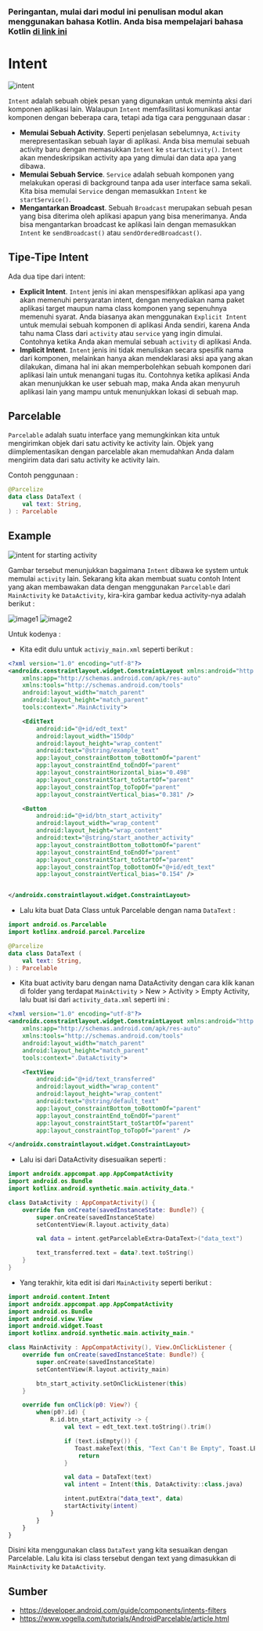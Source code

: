 ### Peringantan, mulai dari modul ini penulisan modul akan menggunakan bahasa Kotlin. Anda bisa mempelajari bahasa Kotlin [di link ini](https://github.com/Protek-HMTC/INFORMOBILE/blob/master/Modul/Modul%20Extra/Programming%20With%20Kotlin/Programming%20With%20Kotlin.md)

# Intent

![intent](img/1.png)

`Intent` adalah sebuah objek pesan yang digunakan untuk meminta aksi dari komponen aplikasi lain. Walaupun `Intent` memfasilitasi komunikasi antar komponen dengan beberapa cara, tetapi ada tiga cara penggunaan dasar :

- **Memulai Sebuah Activity**. Seperti penjelasan sebelumnya, `Activity` merepresentasikan sebuah layar di aplikasi. Anda bisa memulai sebuah activity baru dengan memasukkan `Intent`  ke `startActivity()`. `Intent` akan mendeskripsikan activity apa yang dimulai dan data apa yang dibawa.
- **Memulai Sebuah Service**. `Service` adalah sebuah komponen yang melakukan operasi di background tanpa ada user interface sama sekali. Kita bisa memulai `Service` dengan memasukkan `Intent` ke `startService()`.
- **Mengantarkan Broadcast**. Sebuah `Broadcast` merupakan sebuah pesan yang bisa diterima oleh aplikasi apapun yang bisa menerimanya. Anda bisa mengantarkan broadcast ke aplikasi lain dengan memasukkan `Intent` ke `sendBroadcast()` atau `sendOrderedBroadcast()`.

## Tipe-Tipe Intent

Ada dua tipe dari intent:

- **Explicit Intent**. `Intent` jenis ini akan menspesifikkan aplikasi apa yang akan memenuhi persyaratan intent, dengan menyediakan nama paket aplikasi target maupun nama class komponen yang sepenuhnya memenuhi syarat. Anda biasanya akan menggunakan `Explicit Intent` untuk memulai sebuah komponen di aplikasi Anda sendiri, karena Anda tahu nama Class dari `activity` atau `service` yang ingin dimulai. Contohnya ketika Anda akan memulai sebuah `activity` di aplikasi Anda.
- **Implicit Intent**. `Intent` jenis ini tidak menuliskan secara spesifik nama dari komponen, melainkan hanya akan mendeklarasi aksi apa yang akan dilakukan, dimana hal ini akan memperbolehkan sebuah komponen dari aplikasi lain untuk menangani tugas itu. Contohnya ketika aplikasi Anda akan menunjukkan ke user sebuah map, maka Anda akan menyuruh aplikasi lain yang mampu untuk menunjukkan lokasi di sebuah map.

## Parcelable

`Parcelable` adalah suatu interface yang memungkinkan kita untuk mengirimkan objek dari satu activity ke activity lain. Objek yang diimplementasikan dengan parcelable akan memudahkan Anda dalam mengirim data dari satu activity ke activity lain.

Contoh penggunaan :

```kotlin
@Parcelize
data class DataText (
    val text: String,
) : Parcelable
```

## Example

![intent for starting activity](img/2.png)

Gambar tersebut menunjukkan bagaimana `Intent` dibawa ke system untuk memulai `activity` lain. Sekarang kita akan membuat suatu contoh Intent yang akan membawakan data dengan menggunakan `Parcelable` dari `MainActivity` ke `DataActivity`, kira-kira gambar kedua activity-nya adalah berikut :

![image1](img/3.jpg)
![image2](img/4.jpg)

Untuk kodenya : 
- Kita edit dulu untuk `activiy_main.xml` seperti berikut :
```xml
<?xml version="1.0" encoding="utf-8"?>
<androidx.constraintlayout.widget.ConstraintLayout xmlns:android="http://schemas.android.com/apk/res/android"
    xmlns:app="http://schemas.android.com/apk/res-auto"
    xmlns:tools="http://schemas.android.com/tools"
    android:layout_width="match_parent"
    android:layout_height="match_parent"
    tools:context=".MainActivity">

    <EditText
        android:id="@+id/edt_text"
        android:layout_width="150dp"
        android:layout_height="wrap_content"
        android:text="@string/example_text"
        app:layout_constraintBottom_toBottomOf="parent"
        app:layout_constraintEnd_toEndOf="parent"
        app:layout_constraintHorizontal_bias="0.498"
        app:layout_constraintStart_toStartOf="parent"
        app:layout_constraintTop_toTopOf="parent"
        app:layout_constraintVertical_bias="0.381" />

    <Button
        android:id="@+id/btn_start_activity"
        android:layout_width="wrap_content"
        android:layout_height="wrap_content"
        android:text="@string/start_another_activity"
        app:layout_constraintBottom_toBottomOf="parent"
        app:layout_constraintEnd_toEndOf="parent"
        app:layout_constraintStart_toStartOf="parent"
        app:layout_constraintTop_toBottomOf="@+id/edt_text"
        app:layout_constraintVertical_bias="0.154" />


</androidx.constraintlayout.widget.ConstraintLayout>
```

- Lalu kita buat Data Class untuk Parcelable dengan nama `DataText` :
```kotlin
import android.os.Parcelable
import kotlinx.android.parcel.Parcelize

@Parcelize
data class DataText (
    val text: String,
) : Parcelable
```

- Kita buat activity baru dengan nama DataActivity dengan cara klik kanan di folder yang terdapat `MainActivity` > New > Activity > Empty Activity, lalu buat isi dari `activity_data.xml` seperti ini :
```xml
<?xml version="1.0" encoding="utf-8"?>
<androidx.constraintlayout.widget.ConstraintLayout xmlns:android="http://schemas.android.com/apk/res/android"
    xmlns:app="http://schemas.android.com/apk/res-auto"
    xmlns:tools="http://schemas.android.com/tools"
    android:layout_width="match_parent"
    android:layout_height="match_parent"
    tools:context=".DataActivity">

    <TextView
        android:id="@+id/text_transferred"
        android:layout_width="wrap_content"
        android:layout_height="wrap_content"
        android:text="@string/default_text"
        app:layout_constraintBottom_toBottomOf="parent"
        app:layout_constraintEnd_toEndOf="parent"
        app:layout_constraintStart_toStartOf="parent"
        app:layout_constraintTop_toTopOf="parent" />

</androidx.constraintlayout.widget.ConstraintLayout>
```

- Lalu isi dari DataActivity disesuaikan seperti :
```kotlin
import androidx.appcompat.app.AppCompatActivity
import android.os.Bundle
import kotlinx.android.synthetic.main.activity_data.*

class DataActivity : AppCompatActivity() {
    override fun onCreate(savedInstanceState: Bundle?) {
        super.onCreate(savedInstanceState)
        setContentView(R.layout.activity_data)

        val data = intent.getParcelableExtra<DataText>("data_text")

        text_transferred.text = data?.text.toString()
    }
}
```

- Yang terakhir, kita edit isi dari `MainActivity` seperti berikut :
```kotlin
import android.content.Intent
import androidx.appcompat.app.AppCompatActivity
import android.os.Bundle
import android.view.View
import android.widget.Toast
import kotlinx.android.synthetic.main.activity_main.*

class MainActivity : AppCompatActivity(), View.OnClickListener {
    override fun onCreate(savedInstanceState: Bundle?) {
        super.onCreate(savedInstanceState)
        setContentView(R.layout.activity_main)

        btn_start_activity.setOnClickListener(this)
    }

    override fun onClick(p0: View?) {
        when(p0?.id) {
            R.id.btn_start_activity -> {
                val text = edt_text.text.toString().trim()

                if (text.isEmpty()) {
                   Toast.makeText(this, "Text Can't Be Empty", Toast.LENGTH_SHORT).show()
                    return
                }

                val data = DataText(text)
                val intent = Intent(this, DataActivity::class.java)

                intent.putExtra("data_text", data)
                startActivity(intent)
            }
        }
    }
}
```

Disini kita menggunakan class `DataText` yang kita sesuaikan dengan Parcelable. Lalu kita isi class tersebut dengan text yang dimasukkan di `MainActivity` ke `DataActivity`.

## Sumber
- https://developer.android.com/guide/components/intents-filters
- https://www.vogella.com/tutorials/AndroidParcelable/article.html